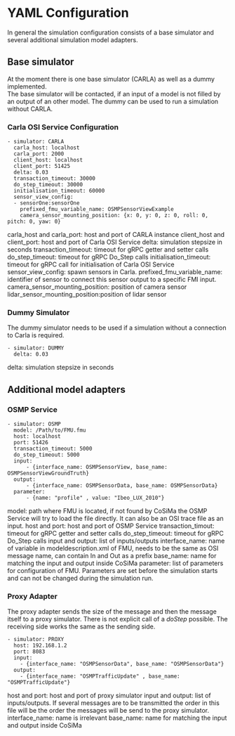 # YAML Configuration

In general the simulation configuration consists of a base simulator and several additional simulation model adapters.

## Base simulator

At the moment there is one base simulator (CARLA) as well as a dummy implemented.\
The base simulator will be contacted, if an input of a model is not filled by an output of an other model.
The dummy can be used to run a simulation without CARLA.

### Carla OSI Service Configuration
```
- simulator: CARLA
  carla_host: localhost
  carla_port: 2000
  client_host: localhost
  client_port: 51425
  delta: 0.03
  transaction_timeout: 30000
  do_step_timeout: 30000
  initialisation_timeout: 60000
  sensor_view_config:
  - sensorOne:sensorOne
    prefixed_fmu_variable_name: OSMPSensorViewExample
    camera_sensor_mounting_position: {x: 0, y: 0, z: 0, roll: 0, pitch: 0, yaw: 0}
```

carla_host and carla_port: host and port of CARLA instance
client_host and client_port: host and port of Carla OSI Service
delta: simulation stepsize in seconds
transaction_timeout: timeout for gRPC getter and setter calls
do_step_timeout: timeout for gRPC Do_Step calls
initialisation_timeout: timeout for gRPC call for initialisation of Carla OSI Service
sensor_view_config: spawn sensors in Carla.
prefixed_fmu_variable_name: identifier of sensor to connect this sensor output to a specific FMI input.
camera_sensor_mounting_position: position of camera sensor
lidar_sensor_mounting_position:position of lidar sensor

### Dummy Simulator

The dummy simulator needs to be used if a simulation without a connection to Carla is required.

```
- simulator: DUMMY
  delta: 0.03
```

delta: simulation stepsize in seconds

## Additional model adapters

### OSMP Service

```
- simulator: OSMP
  model: /Path/to/FMU.fmu
  host: localhost
  port: 51426
  transaction_timeout: 5000
  do_step_timeout: 5000
  input:
      - {interface_name: OSMPSensorView, base_name: OSMPSensorViewGroundTruth}
  output:
      - {interface_name: OSMPSensorData, base_name: OSMPSensorData}
  parameter:
      - {name: "profile" , value: "Ibeo_LUX_2010"}
```

model: path where FMU is located, if not found by CoSiMa the OSMP Service will try to load the file directly. It can also be an OSI trace file as an input. 
host and port: host and port of OSMP Service
transaction_timout: timeout for gRPC getter and setter calls
do_step_timeout: timeout for gRPC Do_Step calls
input and output: list of inputs/outputs
  interface_name: name of variable in modeldescription.xml of FMU, needs to be the same as OSI message name, can contain In and Out as a prefix
  base_name: name for matching the input and output inside CoSiMa
parameter: list of parameters for configuration of FMU. Parameters are set before the simulation starts and can not be changed during the simulation run.

### Proxy Adapter

The proxy adapter sends the size of the message and then the message itself to a proxy simulator.
There is not explicit call of a _doStep_ possible.
The receiving side works the same as the sending side.

```
- simulator: PROXY
  host: 192.168.1.2
  port: 8083
  input:
    - {interface_name: "OSMPSensorData", base_name: "OSMPSensorData"}
  output:
    - {interface_name: "OSMPTrafficUpdate" , base_name: "OSMPTrafficUpdate"}
```

host and port: host and port of proxy simulator
input and output: list of inputs/outputs. If several messages are to be transmitted the order in this file will be the order the messages will be send to the proxy simulator.
  interface_name: name is irrelevant
  base_name: name for matching the input and output inside CoSiMa
